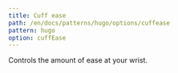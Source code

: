 ```yaml
---
title: Cuff ease
path: /en/docs/patterns/hugo/options/cuffease
pattern: hugo
option: cuffEase
---
```


Controls the amount of ease at your wrist.